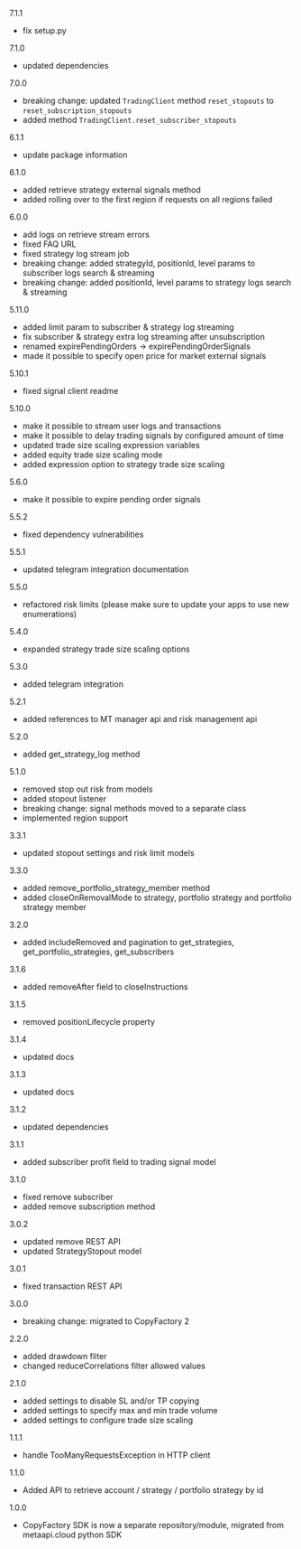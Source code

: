 7.1.1 
  - fix setup.py

7.1.0
  - updated dependencies

7.0.0
  - breaking change: updated `TradingClient` method `reset_stopouts` to `reset_subscription_stopouts`
  - added method `TradingClient.reset_subscriber_stopouts`

6.1.1
  - update package information

6.1.0
  - added retrieve strategy external signals method
  - added rolling over to the first region if requests on all regions failed

6.0.0
  - add logs on retrieve stream errors
  - fixed FAQ URL
  - fixed strategy log stream job
  - breaking change: added strategyId, positionId, level params to subscriber logs search & streaming
  - breaking change: added positionId, level params to strategy logs search & streaming

5.11.0
  - added limit param to subscriber & strategy log streaming
  - fix subscriber & strategy extra log streaming after unsubscription
  - renamed expirePendingOrders -> expirePendingOrderSignals
  - made it possible to specify open price for market external signals

5.10.1
  - fixed signal client readme

5.10.0
  - make it possible to stream user logs and transactions
  - make it possible to delay trading signals by configured amount of time
  - updated trade size scaling expression variables
  - added equity trade size scaling mode
  - added expression option to strategy trade size scaling

5.6.0
  - make it possible to expire pending order signals

5.5.2
  - fixed dependency vulnerabilities

5.5.1
  - updated telegram integration documentation

5.5.0
  - refactored risk limits (please make sure to update your apps to use new enumerations)

5.4.0
  - expanded strategy trade size scaling options

5.3.0
  - added telegram integration

5.2.1
  - added references to MT manager api and risk management api

5.2.0
  - added get_strategy_log method

5.1.0
  - removed stop out risk from models
  - added stopout listener
  - breaking change: signal methods moved to a separate class
  - implemented region support
  
3.3.1
  - updated stopout settings and risk limit models

3.3.0
  - added remove_portfolio_strategy_member method
  - added closeOnRemovalMode to strategy, portfolio strategy and portfolio strategy member

3.2.0
  - added includeRemoved and pagination to get_strategies, get_portfolio_strategies, get_subscribers

3.1.6
  - added removeAfter field to closeInstructions

3.1.5
  - removed positionLifecycle property

3.1.4
  - updated docs

3.1.3
  - updated docs

3.1.2
  - updated dependencies

3.1.1
  - added subscriber profit field to trading signal model

3.1.0
  - fixed remove subscriber
  - added remove subscription method

3.0.2
  - updated remove REST API
  - updated StrategyStopout model

3.0.1
  - fixed transaction REST API

3.0.0
  - breaking change: migrated to CopyFactory 2

2.2.0
  - added drawdown filter
  - changed reduceCorrelations filter allowed values

2.1.0
  - added settings to disable SL and/or TP copying
  - added settings to specify max and min trade volume
  - added settings to configure trade size scaling

1.1.1
  - handle TooManyRequestsException in HTTP client

1.1.0
  - Added API to retrieve account / strategy / portfolio strategy by id

1.0.0
  - CopyFactory SDK is now a separate repository/module, migrated from metaapi.cloud python SDK
